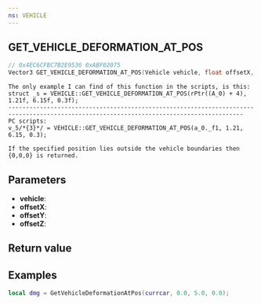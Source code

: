 ```yaml
---
ns: VEHICLE
---
```

## GET_VEHICLE_DEFORMATION_AT_POS

```c
// 0x4EC6CFBC7B2E9536 0xABF02075
Vector3 GET_VEHICLE_DEFORMATION_AT_POS(Vehicle vehicle, float offsetX, float offsetY, float offsetZ);
```

```
The only example I can find of this function in the scripts, is this:  
struct _s = VEHICLE::GET_VEHICLE_DEFORMATION_AT_POS(rPtr((A_0) + 4), 1.21f, 6.15f, 0.3f);  
-----------------------------------------------------------------------------------------------------------------------------------------  
PC scripts:  
v_5/*{3}*/ = VEHICLE::GET_VEHICLE_DEFORMATION_AT_POS(a_0._f1, 1.21, 6.15, 0.3);

If the specified position lies outside the vehicle boundaries then {0,0,0} is returned.
```

## Parameters
* **vehicle**: 
* **offsetX**: 
* **offsetY**: 
* **offsetZ**: 

## Return value

## Examples
```lua
local dmg = GetVehicleDeformationAtPos(currcar, 0.0, 5.0, 0.0);
```
